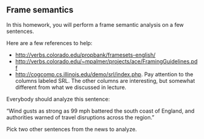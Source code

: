 Frame semantics
----------

In this homework, you will perform a frame semantic analysis on a few sentences.

Here are a few references to help:

- http://verbs.colorado.edu/propbank/framesets-english/
- http://verbs.colorado.edu/~mpalmer/projects/ace/FramingGuidelines.pdf
- http://cogcomp.cs.illinois.edu/demo/srl/index.php. Pay attention to the columns labeled SRL. The other columns are interesting, but somewhat different from what we discussed in lecture.

Everybody should analyze this sentence:

“Wind gusts as strong as 99 mph battered the south coast of England, and authorities warned of travel disruptions across the region.”

Pick two other sentences from the news to analyze.

